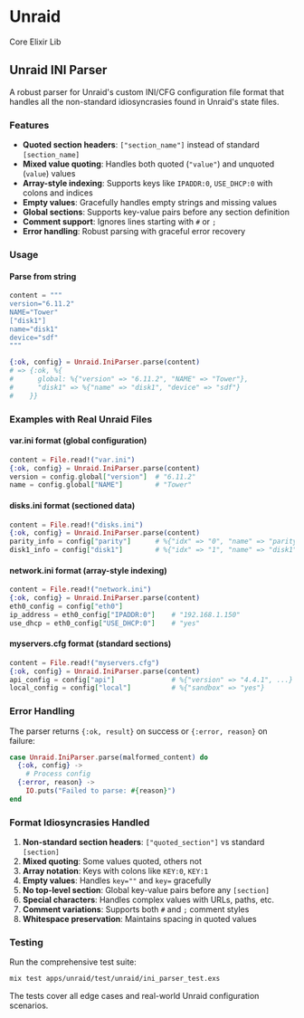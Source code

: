 # Unraid

Core Elixir Lib

## Unraid INI Parser

A robust parser for Unraid's custom INI/CFG configuration file format that handles all the non-standard idiosyncrasies found in Unraid's state files.

### Features

- **Quoted section headers**: `["section_name"]` instead of standard `[section_name]`
- **Mixed value quoting**: Handles both quoted (`"value"`) and unquoted (`value`) values
- **Array-style indexing**: Supports keys like `IPADDR:0`, `USE_DHCP:0` with colons and indices
- **Empty values**: Gracefully handles empty strings and missing values
- **Global sections**: Supports key-value pairs before any section definition
- **Comment support**: Ignores lines starting with `#` or `;`
- **Error handling**: Robust parsing with graceful error recovery

### Usage

#### Parse from string

```elixir
content = """
version="6.11.2"
NAME="Tower"
["disk1"]
name="disk1"
device="sdf"
"""

{:ok, config} = Unraid.IniParser.parse(content)
# => {:ok, %{
#      global: %{"version" => "6.11.2", "NAME" => "Tower"},
#      "disk1" => %{"name" => "disk1", "device" => "sdf"}
#    }}
```

### Examples with Real Unraid Files

#### var.ini format (global configuration)
```elixir
content = File.read!("var.ini")
{:ok, config} = Unraid.IniParser.parse(content)
version = config.global["version"]  # "6.11.2"
name = config.global["NAME"]        # "Tower"
```

#### disks.ini format (sectioned data)
```elixir
content = File.read!("disks.ini")
{:ok, config} = Unraid.IniParser.parse(content)
parity_info = config["parity"]      # %{"idx" => "0", "name" => "parity", ...}
disk1_info = config["disk1"]        # %{"idx" => "1", "name" => "disk1", ...}
```

#### network.ini format (array-style indexing)
```elixir
content = File.read!("network.ini")
{:ok, config} = Unraid.IniParser.parse(content)
eth0_config = config["eth0"]
ip_address = eth0_config["IPADDR:0"]    # "192.168.1.150"
use_dhcp = eth0_config["USE_DHCP:0"]    # "yes"
```

#### myservers.cfg format (standard sections)
```elixir
content = File.read!("myservers.cfg")
{:ok, config} = Unraid.IniParser.parse(content)
api_config = config["api"]              # %{"version" => "4.4.1", ...}
local_config = config["local"]          # %{"sandbox" => "yes"}
```

### Error Handling

The parser returns `{:ok, result}` on success or `{:error, reason}` on failure:

```elixir
case Unraid.IniParser.parse(malformed_content) do
  {:ok, config} -> 
    # Process config
  {:error, reason} -> 
    IO.puts("Failed to parse: #{reason}")
end
```

### Format Idiosyncrasies Handled

1. **Non-standard section headers**: `["quoted_section"]` vs standard `[section]`
2. **Mixed quoting**: Some values quoted, others not
3. **Array notation**: Keys with colons like `KEY:0`, `KEY:1`
4. **Empty values**: Handles `key=""` and `key=` gracefully
5. **No top-level section**: Global key-value pairs before any `[section]`
6. **Special characters**: Handles complex values with URLs, paths, etc.
7. **Comment variations**: Supports both `#` and `;` comment styles
8. **Whitespace preservation**: Maintains spacing in quoted values

### Testing

Run the comprehensive test suite:

```bash
mix test apps/unraid/test/unraid/ini_parser_test.exs
```

The tests cover all edge cases and real-world Unraid configuration scenarios.